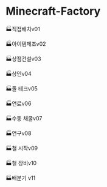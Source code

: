 # Minecraft-Factory

🏭직접배치v01

🏭아이템제조v02

🏭상점건설v03

🏭상인v04

🏭돌 테크v05

🏭연료v06

🏭수동 채굴v07

🏭연구v08

🏭철 시작v09

🏭철 장비v10

🏭배분기 v11

